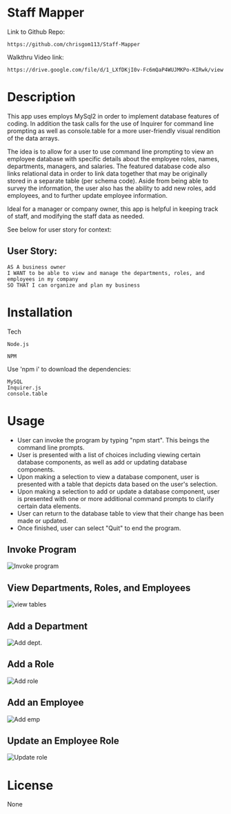 # Staff Mapper

Link to Github Repo: 
```
https://github.com/chrisgom113/Staff-Mapper
```
Walkthru Video link:
``` 
https://drive.google.com/file/d/1_LXfDKjI0v-Fc6mQaP4WUJMKPo-KIRwk/view
```

# Description

This app uses employs MySql2 in order to implement database features of coding. In addition the task calls for the use of Inquirer for command line prompting as well as console.table for a more user-friendly visual rendition of the data arrays.

The idea is to allow for a user to use command line prompting to view an employee database with specific details about the employee roles, names, departments, managers, and salaries. The featured database code also links relational data in order to link data together that may be originally stored in a separate table (per schema code). Aside from being able to survey the information, the user also has the ability to add new roles, add employees, and to further update employee information.

Ideal for a manager or company owner, this app is helpful in keeping track of staff, and modifying the staff data as needed.

See below for user story for context:

## User Story:

```
AS A business owner
I WANT to be able to view and manage the departments, roles, and employees in my company
SO THAT I can organize and plan my business
```


# Installation


Tech

```
Node.js

NPM
```
Use 'npm i' to download the dependencies:
```
MySQL
Inquirer.js
console.table
```


# Usage

- User can invoke the program by typing "npm start". This beings the command line prompts.
- User is presented with a list of choices including viewing certain database components, as well as add or updating database components.
- Upon making a selection to view a database component, user is presented with a table that depicts data based on the user's selection.
- Upon making a selection to add or update a database component, user is presented with one or more additional command prompts to clarify certain data elements.
- User can return to the database table to view that their change has been made or updated.
- Once finished, user can select "Quit" to end the program.

## Invoke Program

![Invoke program](./assets/invoke_prgm.png)
  
## View Departments, Roles, and Employees

![view tables](./assets/view_data_tables.gif)


## Add a Department

![Add dept.](./assets/add_dept.gif)

## Add a Role

![Add role](./assets//add_role.gif)

## Add an Employee

![Add emp](./assets/add_employee.gif)

## Update an Employee Role

![Update role](./assets/update_role.gif)
 
# License

None